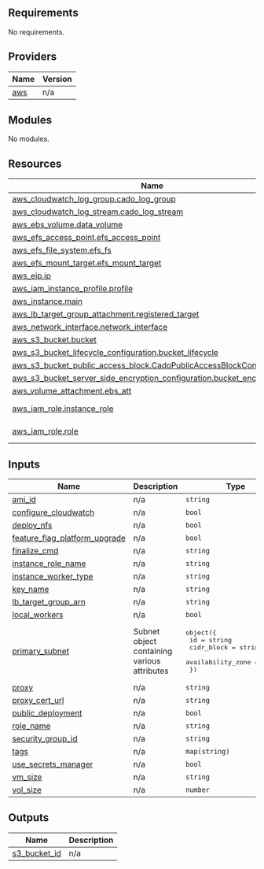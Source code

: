 <!-- BEGIN_TF_DOCS -->
## Requirements

No requirements.

## Providers

| Name | Version |
|------|---------|
| <a name="provider_aws"></a> [aws](#provider\_aws) | n/a |

## Modules

No modules.

## Resources

| Name | Type |
|------|------|
| [aws_cloudwatch_log_group.cado_log_group](https://registry.terraform.io/providers/hashicorp/aws/latest/docs/resources/cloudwatch_log_group) | resource |
| [aws_cloudwatch_log_stream.cado_log_stream](https://registry.terraform.io/providers/hashicorp/aws/latest/docs/resources/cloudwatch_log_stream) | resource |
| [aws_ebs_volume.data_volume](https://registry.terraform.io/providers/hashicorp/aws/latest/docs/resources/ebs_volume) | resource |
| [aws_efs_access_point.efs_access_point](https://registry.terraform.io/providers/hashicorp/aws/latest/docs/resources/efs_access_point) | resource |
| [aws_efs_file_system.efs_fs](https://registry.terraform.io/providers/hashicorp/aws/latest/docs/resources/efs_file_system) | resource |
| [aws_efs_mount_target.efs_mount_target](https://registry.terraform.io/providers/hashicorp/aws/latest/docs/resources/efs_mount_target) | resource |
| [aws_eip.ip](https://registry.terraform.io/providers/hashicorp/aws/latest/docs/resources/eip) | resource |
| [aws_iam_instance_profile.profile](https://registry.terraform.io/providers/hashicorp/aws/latest/docs/resources/iam_instance_profile) | resource |
| [aws_instance.main](https://registry.terraform.io/providers/hashicorp/aws/latest/docs/resources/instance) | resource |
| [aws_lb_target_group_attachment.registered_target](https://registry.terraform.io/providers/hashicorp/aws/latest/docs/resources/lb_target_group_attachment) | resource |
| [aws_network_interface.network_interface](https://registry.terraform.io/providers/hashicorp/aws/latest/docs/resources/network_interface) | resource |
| [aws_s3_bucket.bucket](https://registry.terraform.io/providers/hashicorp/aws/latest/docs/resources/s3_bucket) | resource |
| [aws_s3_bucket_lifecycle_configuration.bucket_lifecycle](https://registry.terraform.io/providers/hashicorp/aws/latest/docs/resources/s3_bucket_lifecycle_configuration) | resource |
| [aws_s3_bucket_public_access_block.CadoPublicAccessBlockConfiguration](https://registry.terraform.io/providers/hashicorp/aws/latest/docs/resources/s3_bucket_public_access_block) | resource |
| [aws_s3_bucket_server_side_encryption_configuration.bucket_encryption](https://registry.terraform.io/providers/hashicorp/aws/latest/docs/resources/s3_bucket_server_side_encryption_configuration) | resource |
| [aws_volume_attachment.ebs_att](https://registry.terraform.io/providers/hashicorp/aws/latest/docs/resources/volume_attachment) | resource |
| [aws_iam_role.instance_role](https://registry.terraform.io/providers/hashicorp/aws/latest/docs/data-sources/iam_role) | data source |
| [aws_iam_role.role](https://registry.terraform.io/providers/hashicorp/aws/latest/docs/data-sources/iam_role) | data source |

## Inputs

| Name | Description | Type | Default | Required |
|------|-------------|------|---------|:--------:|
| <a name="input_ami_id"></a> [ami\_id](#input\_ami\_id) | n/a | `string` | n/a | yes |
| <a name="input_configure_cloudwatch"></a> [configure\_cloudwatch](#input\_configure\_cloudwatch) | n/a | `bool` | n/a | yes |
| <a name="input_deploy_nfs"></a> [deploy\_nfs](#input\_deploy\_nfs) | n/a | `bool` | n/a | yes |
| <a name="input_feature_flag_platform_upgrade"></a> [feature\_flag\_platform\_upgrade](#input\_feature\_flag\_platform\_upgrade) | n/a | `bool` | n/a | yes |
| <a name="input_finalize_cmd"></a> [finalize\_cmd](#input\_finalize\_cmd) | n/a | `string` | n/a | yes |
| <a name="input_instance_role_name"></a> [instance\_role\_name](#input\_instance\_role\_name) | n/a | `string` | n/a | yes |
| <a name="input_instance_worker_type"></a> [instance\_worker\_type](#input\_instance\_worker\_type) | n/a | `string` | n/a | yes |
| <a name="input_key_name"></a> [key\_name](#input\_key\_name) | n/a | `string` | n/a | yes |
| <a name="input_lb_target_group_arn"></a> [lb\_target\_group\_arn](#input\_lb\_target\_group\_arn) | n/a | `string` | n/a | yes |
| <a name="input_local_workers"></a> [local\_workers](#input\_local\_workers) | n/a | `bool` | n/a | yes |
| <a name="input_primary_subnet"></a> [primary\_subnet](#input\_primary\_subnet) | Subnet object containing various attributes | <pre>object({<br>    id                = string<br>    cidr_block        = string<br>    availability_zone = string<br>  })</pre> | n/a | yes |
| <a name="input_proxy"></a> [proxy](#input\_proxy) | n/a | `string` | n/a | yes |
| <a name="input_proxy_cert_url"></a> [proxy\_cert\_url](#input\_proxy\_cert\_url) | n/a | `string` | n/a | yes |
| <a name="input_public_deployment"></a> [public\_deployment](#input\_public\_deployment) | n/a | `bool` | n/a | yes |
| <a name="input_role_name"></a> [role\_name](#input\_role\_name) | n/a | `string` | n/a | yes |
| <a name="input_security_group_id"></a> [security\_group\_id](#input\_security\_group\_id) | n/a | `string` | n/a | yes |
| <a name="input_tags"></a> [tags](#input\_tags) | n/a | `map(string)` | n/a | yes |
| <a name="input_use_secrets_manager"></a> [use\_secrets\_manager](#input\_use\_secrets\_manager) | n/a | `bool` | n/a | yes |
| <a name="input_vm_size"></a> [vm\_size](#input\_vm\_size) | n/a | `string` | n/a | yes |
| <a name="input_vol_size"></a> [vol\_size](#input\_vol\_size) | n/a | `number` | n/a | yes |

## Outputs

| Name | Description |
|------|-------------|
| <a name="output_s3_bucket_id"></a> [s3\_bucket\_id](#output\_s3\_bucket\_id) | n/a |
<!-- END_TF_DOCS -->